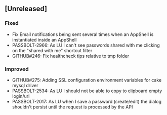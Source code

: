 ## [Unreleased]
### Fixed
- Fix Email notifications being sent several times when an AppShell is instantiated inside an AppShell
- PASSBOLT-2966: As LU I can't see passwords shared with me clicking on the "shared with me" shortcut filter
- GITHUB#246: Fix healthcheck tips relative to tmp folder

### Improved
- GITHUB#275: Adding SSL configuration environment variables for cake mysql driver
- PASSBOLT-2534: As LU I should not be able to copy to clipboard empty login/url
- PASSBOLT-2017: As LU when I save a password (create/edit) the dialog shouldn't persist until the request is processed by the API
